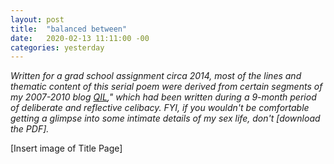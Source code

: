 ```yaml
---
layout: post
title:  "balanced between"
date:   2020-02-13 11:11:00 -00
categories: yesterday
---
```

*Written for a grad school assignment circa 2014, most of the lines and thematic content of this serial poem were derived from certain segments of my 2007-2010 blog [QIL](assets/QIL.pdf)," which had been written during a 9-month period of deliberate and reflective celibacy. FYI, if you wouldn't be comfortable getting a glimpse into some intimate details of my sex life, don't [download the PDF].*

[Insert image of Title Page]




